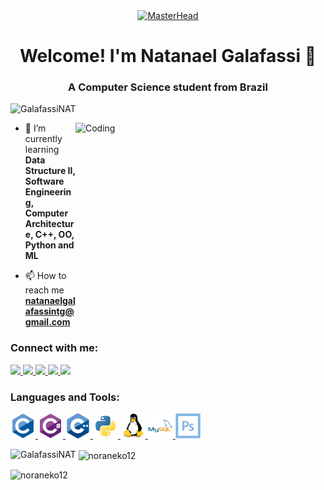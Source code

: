 <div align="center">
  <a href="https://github.com/GalafassiNAT">
    <img width="400" src="https://i.pinimg.com/originals/cc/42/3b/cc423bab6109501481c6872182894f5c.gif" alt="MasterHead">  <!-- https://steamuserimages-a.akamaihd.net/ugc/957461710332737308/2604AFFC52E8A170786EF9400D5CFB985590B7FC/ -->
  </a>
</div>
<h1 align="center">Welcome! I'm Natanael Galafassi 👋</h1>
<h3 align="center">A Computer Science student from Brazil</h3>

<p align="left"> <img src="https://komarev.com/ghpvc/?username=noraneko12&label=Profile%20views&color=0e75b6&style=flat" alt="GalafassiNAT" /> </p>

<img align="right" alt="Coding" width="400" height="300" src="https://media.tenor.com/RE2paf1i2tcAAAAd/milk-outside-milk-bag.gif">

- 🌱 I’m currently learning **Data Structure II, Software Engineering, Computer Architecture, C++, OO, Python and ML**

- 📫 How to reach me **natanaelgalafassintg@gmail.com**

<h3 align="left">Connect with me:</h3>
<p align="left">
  <a href="https://steamcommunity.com/id/noranekokun/" target="_blank">
    <img src="https://img.shields.io/badge/STEAM-Steam?logo=steam&logoColor=white&color=black" target="_blank">
  </a>
  
   <a href="https://github.com/GalafassiNAT" target="_blank">
    <img src="https://img.shields.io/badge/GitHub-GitHub?logo=github&logoColor=white&color=black" target="_blank">
  </a>
  
  <a href="https://www.linkedin.com/in/natanael-galafassi-80985a239/" target="_blank">
    <img src="https://img.shields.io/badge/LinkedIn-LinkedIn?logo=linkedin&logoColor=white&color=blue" target="_blank">
  </a>

  <a href="mailto:natanaelgalafassintg@outlook.com">
    <img src="https://img.shields.io/badge/Outlook-Outlook?logo=microsoftoutlook&logoColor=white&color=blue" target="_blank">
  </a>
  
   <a href="mailto:natanaelgalafassintg@gmail.com">
    <img src="https://img.shields.io/badge/Gmail-Gmail?logo=gmail&logoColor=white&color=red" target="_blank">
  </a>
  
</p>

<h3 align="left">Languages and Tools:</h3>
<p align="left"> <a href="https://www.cprogramming.com/" target="_blank" rel="noreferrer"> <img src="https://raw.githubusercontent.com/devicons/devicon/master/icons/c/c-original.svg" alt="c" width="40" height="40"/> </a> <a href="https://www.w3schools.com/cs/" target="_blank" rel="noreferrer"> <img src="https://raw.githubusercontent.com/devicons/devicon/master/icons/csharp/csharp-original.svg" alt="csharp" width="40" height="40"/> </a> <a href="https://www.w3schools.com/cpp/" target="_blank" rel="noreferrer"> <img src="https://raw.githubusercontent.com/devicons/devicon/master/icons/cplusplus/cplusplus-original.svg" alt="cplusplus" width="40" height="40"/> </a> <a href="https://www.python.org" target="_blank" rel="noreferrer"> <img src="https://raw.githubusercontent.com/devicons/devicon/master/icons/python/python-original.svg" alt="python" width="40" height="40"/> </a> <a href="https://www.linux.org/" target="_blank" rel="noreferrer"> <img src="https://raw.githubusercontent.com/devicons/devicon/master/icons/linux/linux-original.svg" alt="linux" width="40" height="40"/> </a> <a href="https://www.mysql.com/" target="_blank" rel="noreferrer"> <img src="https://raw.githubusercontent.com/devicons/devicon/master/icons/mysql/mysql-original-wordmark.svg" alt="mysql" width="40" height="40"/> </a> <a href="https://www.photoshop.com/en" target="_blank" rel="noreferrer"> <img src="https://raw.githubusercontent.com/devicons/devicon/master/icons/photoshop/photoshop-line.svg" alt="photoshop" width="40" height="40"/> </a> </p>

<p><img align="left" src="https://github-readme-stats.vercel.app/api/top-langs?username=GalafassiNAT&show_icons=true&locale=en&layout=compact&theme=aura_dark" alt="GalafassiNAT" /></p>

<p>&nbsp;<img align="center" src="https://github-readme-stats.vercel.app/api?username=GalafassiNAT&show_icons=true&locale=en&theme=aura_dark" alt="noraneko12" /></p>

<p><img align="left" src="https://github-readme-streak-stats.herokuapp.com/?user=GalafassiNAT&theme=aura_dark" alt="noraneko12" /></p>
